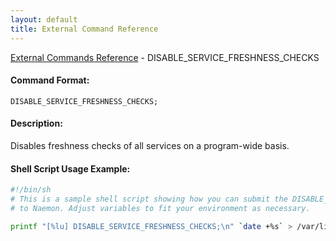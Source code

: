 ```yaml
---
layout: default
title: External Command Reference
---
```


<!--
************************************************
* AUTO GENERATED PAGE - USE ./update SCRIPT
************************************************
-->

<span class="glyphicon glyphicon-arrow-up"></span><a href="index.html"> External Commands Reference</a> - DISABLE_SERVICE_FRESHNESS_CHECKS<br>

#### Command Format:

`DISABLE_SERVICE_FRESHNESS_CHECKS;`

#### Description:

Disables freshness checks of all services on a program-wide basis.

#### Shell Script Usage Example:

```sh
#!/bin/sh
# This is a sample shell script showing how you can submit the DISABLE_SERVICE_FRESHNESS_CHECKS command
# to Naemon. Adjust variables to fit your environment as necessary.

printf "[%lu] DISABLE_SERVICE_FRESHNESS_CHECKS;\n" `date +%s` > /var/lib/naemon/naemon.cmd
```
